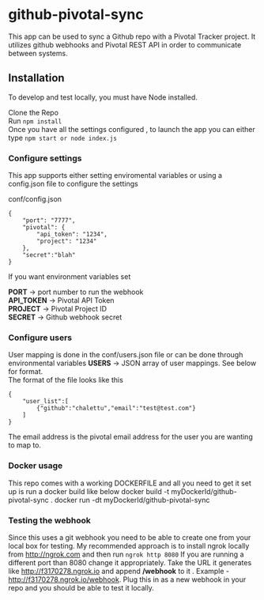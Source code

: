 # github-pivotal-sync

This app can be used to sync a Github repo with a Pivotal Tracker project.  It utilizes github webhooks and Pivotal REST API in order to communicate between systems.

## Installation

To develop and test locally, you must have Node installed.

Clone the Repo     
Run ```npm install```  
Once you have all the settings configured , to launch the app you can either type ``` npm start or node index.js ```

### Configure settings

This app supports either setting enviromental variables or using a config.json file to configure the settings  

conf/config.json
```
{
    "port": "7777",
    "pivotal": {
        "api_token": "1234",
        "project": "1234"
    },
    "secret":"blah"
}
```
If you want environment variables set  

**PORT** -> port number to run the webhook  
**API_TOKEN** -> Pivotal API Token   
**PROJECT** -> Pivotal Project ID  
**SECRET** -> Github webhook secret
### Configure users
User mapping is done in the conf/users.json file  or can be done through environmental variables
**USERS** -> JSON array of user mappings.  See below for format.  
The format of the file looks like this

```
{
    "user_list":[
        {"github":"chalettu","email":"test@test.com"}
    ]
} 
```
The email address is the pivotal email address for the user you are wanting to map to.   

### Docker usage
This repo comes with a working DOCKERFILE and all you need to get it set up is run a docker build like below
docker build -t myDockerId/github-pivotal-sync .
docker run -dt myDockerId/github-pivotal-sync

### Testing the webhook
Since this uses a git webhook you need to be able to create one from your local box for testing.  My recommended approach is to install ngrok locally from http://ngrok.com and then run ```ngrok http 8080``` If you are running a different port than 8080 change it appropriately.  Take the URL it generates like http://f3170278.ngrok.io  and append **/webhook** to it .  Example - http://f3170278.ngrok.io/webhook.  Plug this in as a new webhook in your repo and you should be able to test it locally.  